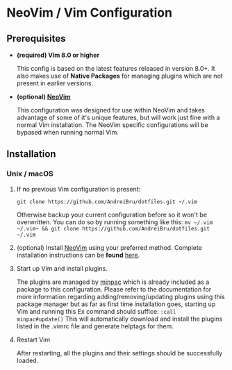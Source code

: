 # NeoVim / Vim Configuration

## Prerequisites

- **(required) Vim 8.0 or higher**

   This config is based on the latest features released in version 8.0+. It also makes use of **Native Packages** for managing plugins which are not present in earlier versions.

- **(optional) [NeoVim](https://github.com/neovim/neovim)**

   This configuration was designed for use within NeoVim and takes advantage of some of it's unique features, but will work just fine with a normal Vim installation. The NeoVim specific configurations will be bypased when running normal Vim.

## Installation
### Unix / macOS

1. If no previous Vim configuration is present: 

   `git clone https://github.com/AndreiBru/dotfiles.git ~/.vim`

   Otherwise backup your current configuration before so it won't be overwritten.  You can do so by running something like this:
   `mv ~/.vim ~/.vim~ && git clone https://github.com/AndreiBru/dotfiles.git ~/.vim`

2. (optional) Install [NeoVim](https://github.com/neovim/neovim) using your preferred method. Complete installation instructions can be **found** [here](https://github.com/neovim/neovim/wiki/Installing-Neovim).  

3. Start up Vim and install plugins.

   The plugins are managed by [minpac](https://github.com/k-takata/minpac) which is already included as a package to this configuration. Please refer to the documentation for more information regarding adding/removing/updating plugins using this package manager but as far as first time installation goes, starting up Vim and running this Ex command should suffice:
   `:call minpac#update()`
   This will automatically download and install the plugins listed in the .vimrc file and generate helptags for them.

4. Restart Vim

   After restarting, all the plugins and their settings should be successfully loaded.



